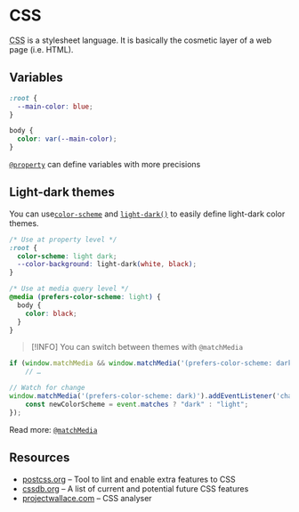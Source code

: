 # CSS

<abbr title="Cascading Style Sheets">CSS</abbr> is a stylesheet language. It is basically the cosmetic layer of a web page (i.e. HTML).

## Variables

```CSS
:root {
  --main-color: blue;
}

body {
  color: var(--main-color);
}
```

[`@property`](https://devdocs.io/css/@property) can define variables with more precisions

## Light-dark themes

You can use[`color-scheme`](https://devdocs.io/css/color-scheme) and [`light-dark()`](https://devdocs.io/css/color_value/light-dark) to easily define light-dark color themes.

```css
/* Use at property level */
:root {
  color-scheme: light dark;
  --color-background: light-dark(white, black);
}

/* Use at media query level */
@media (prefers-color-scheme: light) {
  body {
    color: black;
  }
}
```

> [!INFO]
> You can switch between themes with `@matchMedia`

```javascript
if (window.matchMedia && window.matchMedia('(prefers-color-scheme: dark)').matches) {
    // …

// Watch for change
window.matchMedia('(prefers-color-scheme: dark)').addEventListener('change', event => {
    const newColorScheme = event.matches ? "dark" : "light";
});
```

Read more: [`@matchMedia`](https://devdocs.io/dom/window/matchmedia)

## Resources

- [postcss.org](https://postcss.org/) – Tool to lint and enable extra features to CSS
- [cssdb.org](https://cssdb.org) – A list of current and potential future CSS features
- [projectwallace.com](https://www.projectwallace.com/) – CSS analyser
